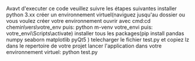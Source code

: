Avavt d'executer ce code veuillez suivre les étapes suivantes
installer python 3.xx
créer un environnement virtuel(naviguez jusqu'au dossier ou vous voulez créer votre environnement ouvrir avec cmd:cd chemin\vers\votre_env puis: python m-venv votre_envi puis: votre_envi\Scripts\activate)
installer tous les packages(pip install pandas numpy seaborn matplotlib pyQt5 )
telecharger le fichier test.py et copiez lz dans le repertoire de votre projet
lancer l'application dans votre environnement virtuel: python test.py
